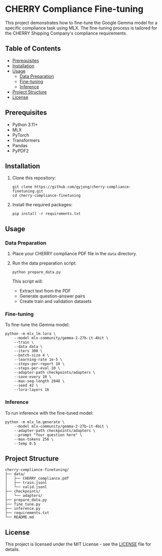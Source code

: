 # CHERRY Compliance Fine-tuning

This project demonstrates how to fine-tune the Google Gemma model for a specific compliance task using MLX. The fine-tuning process is tailored for the CHERRY Shipping Company's compliance requirements.

## Table of Contents
- [Prerequisites](#prerequisites)
- [Installation](#installation)
- [Usage](#usage)
  - [Data Preparation](#data-preparation)
  - [Fine-tuning](#fine-tuning)
  - [Inference](#inference)
- [Project Structure](#project-structure)
- [License](#license)

## Prerequisites

- Python 3.11+
- MLX
- PyTorch
- Transformers
- Pandas
- PyPDF2

## Installation

1. Clone this repository:
   ```
   git clone https://github.com/gyjong/cherry-compliance-finetuning.git
   cd cherry-compliance-finetuning
   ```

2. Install the required packages:
   ```
   pip install -r requirements.txt
   ```

## Usage

### Data Preparation

1. Place your CHERRY compliance PDF file in the `data` directory.

2. Run the data preparation script:
   ```
   python prepare_data.py
   ```

   This script will:
   - Extract text from the PDF
   - Generate question-answer pairs
   - Create train and validation datasets

### Fine-tuning

To fine-tune the Gemma model:

```
python -m mlx_lm.lora \
    --model mlx-community/gemma-2-27b-it-4bit \
    --train \
    --data data \
    --iters 300 \
    --batch-size 4 \
    --learning-rate 1e-5 \
    --steps-per-report 10 \
    --steps-per-eval 10 \
    --adapter-path checkpoints/adapters \
    --save-every 10 \
    --max-seq-length 2048 \
    --seed 42 \
    --lora-layers 16
```

### Inference

To run inference with the fine-tuned model:

```
python -m mlx_lm.generate \
    --model mlx-community/gemma-2-27b-it-4bit \
    --adapter-path checkpoints/adapters \
    --prompt "Your question here" \
    --max-tokens 256 \
    --temp 0.5
```

## Project Structure

```
cherry-compliance-finetuning/
├── data/
│   ├── CHERRY_compliance.pdf
│   ├── train.jsonl
│   └── valid.jsonl
├── checkpoints/
│   └── adapters/
├── prepare_data.py
├── fine_tune.py
├── inference.py
├── requirements.txt
└── README.md
```

## License

This project is licensed under the MIT License - see the [LICENSE](LICENSE) file for details.
